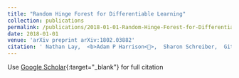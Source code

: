 ```yaml
---
title: "Random Hinge Forest for Differentiable Learning"
collection: publications
permalink: /publications/2018-01-01-Random-Hinge-Forest-for-Differentiable-Learning
date: 2018-01-01
venue: 'arXiv preprint arXiv:1802.03882'
citation: ' Nathan Lay,  <b>Adam P Harrison<>,  Sharon Schreiber,  Gitesh Dawer,  Adrian Barbu, &quot;Random Hinge Forest for Differentiable Learning.&quot; arXiv preprint arXiv:1802.03882, 2018.'
---
```

Use [Google Scholar](https://scholar.google.com/scholar?q=Random+Hinge+Forest+for+Differentiable+Learning){:target="_blank"} for full citation